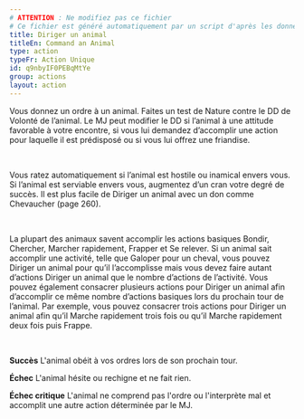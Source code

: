 ```yaml
---
# ATTENTION : Ne modifiez pas ce fichier
# Ce fichier est généré automatiquement par un script d'après les données du module Foundry VTT officiel et de sa traduction
title: Diriger un animal
titleEn: Command an Animal
type: action
typeFr: Action Unique
id: q9nbyIF0PEBqMtYe
group: actions
layout: action
---
```

<p>Vous donnez un ordre à un animal. Faites un test de Nature contre le DD de Volonté de l’animal. Le MJ peut modifier le DD si l’animal à une attitude favorable à votre encontre, si vous lui demandez d’accomplir une action pour laquelle il est prédisposé ou si vous lui offrez une friandise.</p><p>&nbsp;</p><p>Vous ratez automatiquement si l’animal est hostile ou inamical envers vous. Si l’animal est serviable envers vous, augmentez d’un cran votre degré de succès. Il est plus facile de Diriger un animal avec un don comme Chevaucher (page 260).</p><p>&nbsp;</p><p>La plupart des animaux savent accomplir les actions basiques Bondir, Chercher, Marcher rapidement, Frapper et Se relever. Si un animal sait accomplir une activité, telle que Galoper pour un cheval, vous pouvez Diriger un animal pour qu’il l’accomplisse mais vous devez faire autant d’actions Diriger un animal que le nombre d’actions de l’activité. Vous pouvez également consacrer plusieurs actions pour Diriger un animal afin d’accomplir ce même nombre d’actions basiques lors du prochain tour de l’animal. Par exemple, vous pouvez consacrer trois actions pour Diriger un animal afin qu’il Marche rapidement trois fois ou qu’il Marche rapidement deux fois puis Frappe.</p><p>&nbsp;</p><p><strong>Succès</strong> L'animal obéit à vos ordres lors de son prochain tour.</p><p><strong>Échec</strong> L'animal hésite ou rechigne et ne fait rien.</p><p><strong>Échec critique</strong> L'animal ne comprend pas l'ordre ou l'interprète mal et accomplit une autre action déterminée par le MJ.</p>
